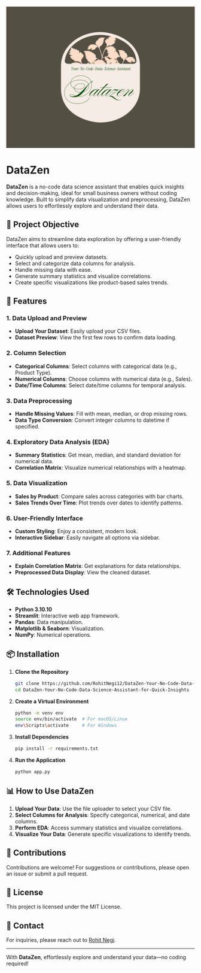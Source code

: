 ![Logo](https://github.com/RohitNegi12/DataZen-Your-No-Code-Data-Science-Assistant-for-Quick-Insights/blob/main/Assests/datazen-high-resolution-logo.jpeg?raw=true)

# DataZen

**DataZen** is a no-code data science assistant that enables quick insights and decision-making, ideal for small business owners without coding knowledge. Built to simplify data visualization and preprocessing, DataZen allows users to effortlessly explore and understand their data.

## 📌 Project Objective

DataZen aims to streamline data exploration by offering a user-friendly interface that allows users to:
- Quickly upload and preview datasets.
- Select and categorize data columns for analysis.
- Handle missing data with ease.
- Generate summary statistics and visualize correlations.
- Create specific visualizations like product-based sales trends.

## 🚀 Features

### 1. Data Upload and Preview
- **Upload Your Dataset**: Easily upload your CSV files.
- **Dataset Preview**: View the first few rows to confirm data loading.

### 2. Column Selection
- **Categorical Columns**: Select columns with categorical data (e.g., Product Type).
- **Numerical Columns**: Choose columns with numerical data (e.g., Sales).
- **Date/Time Columns**: Select date/time columns for temporal analysis.

### 3. Data Preprocessing
- **Handle Missing Values**: Fill with mean, median, or drop missing rows.
- **Data Type Conversion**: Convert integer columns to datetime if specified.

### 4. Exploratory Data Analysis (EDA)
- **Summary Statistics**: Get mean, median, and standard deviation for numerical data.
- **Correlation Matrix**: Visualize numerical relationships with a heatmap.

### 5. Data Visualization
- **Sales by Product**: Compare sales across categories with bar charts.
- **Sales Trends Over Time**: Plot trends over dates to identify patterns.

### 6. User-Friendly Interface
- **Custom Styling**: Enjoy a consistent, modern look.
- **Interactive Sidebar**: Easily navigate all options via sidebar.

### 7. Additional Features
- **Explain Correlation Matrix**: Get explanations for data relationships.
- **Preprocessed Data Display**: View the cleaned dataset.

## 🛠️ Technologies Used

- **Python 3.10.10**
- **Streamlit**: Interactive web app framework.
- **Pandas**: Data manipulation.
- **Matplotlib & Seaborn**: Visualization.
- **NumPy**: Numerical operations.

## 📦 Installation

1. **Clone the Repository**
    ```bash
    git clone https://github.com/RohitNegi12/DataZen-Your-No-Code-Data-Science-Assistant-for-Quick-Insights.git
    cd DataZen-Your-No-Code-Data-Science-Assistant-for-Quick-Insights
    ```

2. **Create a Virtual Environment**
    ```bash
    python -m venv env
    source env/bin/activate  # For macOS/Linux
    env\Scripts\activate     # For Windows
    ```

3. **Install Dependencies**
    ```bash
    pip install -r requirements.txt
    ```

4. **Run the Application**
    ```bash
    python app.py
    ```

## 📊 How to Use DataZen

1. **Upload Your Data**: Use the file uploader to select your CSV file.
2. **Select Columns for Analysis**: Specify categorical, numerical, and date columns.
3. **Perform EDA**: Access summary statistics and visualize correlations.
4. **Visualize Your Data**: Generate specific visualizations to identify trends.

## 🤝 Contributions

Contributions are welcome! For suggestions or contributions, please open an issue or submit a pull request.

## 📄 License

This project is licensed under the MIT License.

## 📧 Contact

For inquiries, please reach out to [Rohit Negi](rnegi4560@gmail.com).

---

With **DataZen**, effortlessly explore and understand your data—no coding required!
